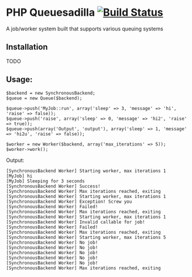 # PHP Queuesadilla [![Build Status](https://travis-ci.org/josegonzalez/php-queuesadilla.png?branch=master)](https://travis-ci.org/josegonzalez/php-queuesadilla)

A job/worker system built that supports various queuing systems

## Installation

TODO

## Usage:

    $backend = new SynchronousBackend;
    $queue = new Queue($backend);

    $queue->push('MyJob::run', array('sleep' => 3, 'message' => 'hi', 'raise' => false));
    $queue->push('raise', array('sleep' => 0, 'message' => 'hi2', 'raise' => true));
    $queue->push(array('Output', 'output'), array('sleep' => 1, 'message' => 'hi2u', 'raise' => false));

    $worker = new Worker($backend, array('max_iterations' => 5));
    $worker->work();

Output:

    [SynchronousBackend Worker] Starting worker, max iterations 1
    [MyJob] hi
    [MyJob] Sleeping for 3 seconds
    [SynchronousBackend Worker] Success!
    [SynchronousBackend Worker] Max iterations reached, exiting
    [SynchronousBackend Worker] Starting worker, max iterations 1
    [SynchronousBackend Worker] Exception! Screw you
    [SynchronousBackend Worker] Failed!
    [SynchronousBackend Worker] Max iterations reached, exiting
    [SynchronousBackend Worker] Starting worker, max iterations 1
    [SynchronousBackend Worker] Invalid callable for job!
    [SynchronousBackend Worker] Failed!
    [SynchronousBackend Worker] Max iterations reached, exiting
    [SynchronousBackend Worker] Starting worker, max iterations 5
    [SynchronousBackend Worker] No job!
    [SynchronousBackend Worker] No job!
    [SynchronousBackend Worker] No job!
    [SynchronousBackend Worker] No job!
    [SynchronousBackend Worker] No job!
    [SynchronousBackend Worker] Max iterations reached, exiting
